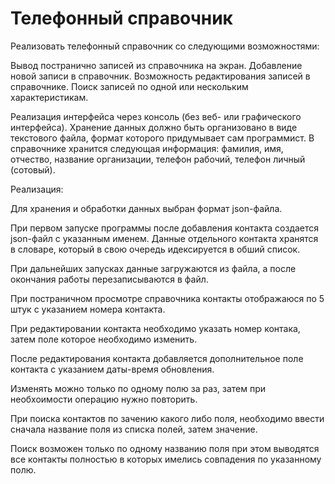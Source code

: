 # Телефонный справочник

Реализовать телефонный справочник со следующими возможностями:

Вывод постранично записей из справочника на экран.
Добавление новой записи в справочник.
Возможность редактирования записей в справочнике.
Поиск записей по одной или нескольким характеристикам.

Реализация интерфейса через консоль (без веб- или графического интерфейса).
Хранение данных должно быть организовано в виде текстового файла, формат которого придумывает сам программист.
В справочнике хранится следующая информация: фамилия, имя, отчество, название организации, телефон рабочий, телефон личный (сотовый).

Реализация:

Для хранения и обработки данных выбран формат json-файла.

При первом запуске программы после добавления контакта создается json-файл с указанным именем.
Данные отдельного контакта хранятся в словаре, который в свою очередь идексируется в обший список.

При дальнейших запусках данные загружаются из файла, а после окончания работы перезаписываются в файл.

При постраничном просмотре справочника контакты отображаюся по 5 штук с указанием номера контакта.

При редактировании контакта необходимо указать номер контака, затем поле которое необходимо изменить.

После редактирования контакта добавляется дополнительное поле контакта с указанием даты-время обновления.

Изменять можно только по одному полю за раз, затем при необхоимости операцию нужно повторить.

При поиска контактов по зачению какого либо поля, необходимо ввести сначала название поля из списка полей, затем значение.

Поиск возможен только по одному названию поля при этом выводятся все контакты полностью в которых имелись совпадения по указанному полю.
